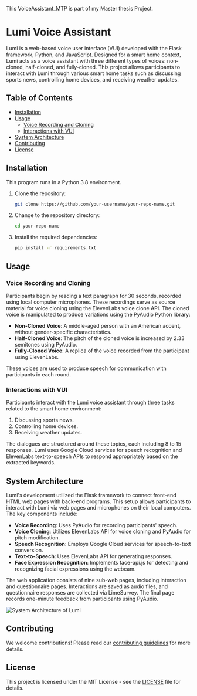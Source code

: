 This VoiceAssistant_MTP is part of my Master thesis Project.

# Lumi Voice Assistant

Lumi is a web-based voice user interface (VUI) developed with the Flask framework, Python, and JavaScript. Designed for a smart home context, Lumi acts as a voice assistant with three different types of voices: non-cloned, half-cloned, and fully-cloned. This project allows participants to interact with Lumi through various smart home tasks such as discussing sports news, controlling home devices, and receiving weather updates.

## Table of Contents

- [Installation](#installation)
- [Usage](#usage)
  - [Voice Recording and Cloning](#voice-recording-and-cloning)
  - [Interactions with VUI](#interactions-with-vui)
- [System Architecture](#system-architecture)
- [Contributing](#contributing)
- [License](#license)

## Installation
This program runs in a Python 3.8 environment.

1. Clone the repository:
    ```sh
    git clone https://github.com/your-username/your-repo-name.git
    ```
2. Change to the repository directory:
    ```sh
    cd your-repo-name
    ```
3. Install the required dependencies:
    ```sh
    pip install -r requirements.txt
    ```

## Usage

### Voice Recording and Cloning

Participants begin by reading a text paragraph for 30 seconds, recorded using local computer microphones. These recordings serve as source material for voice cloning using the ElevenLabs voice clone API. The cloned voice is manipulated to produce variations using the PyAudio Python library:

- **Non-Cloned Voice**: A middle-aged person with an American accent, without gender-specific characteristics.
- **Half-Cloned Voice**: The pitch of the cloned voice is increased by 2.33 semitones using PyAudio.
- **Fully-Cloned Voice**: A replica of the voice recorded from the participant using ElevenLabs.

These voices are used to produce speech for communication with participants in each round.

### Interactions with VUI

Participants interact with the Lumi voice assistant through three tasks related to the smart home environment:

1. Discussing sports news.
2. Controlling home devices.
3. Receiving weather updates.

The dialogues are structured around these topics, each including 8 to 15 responses. Lumi uses Google Cloud services for speech recognition and ElevenLabs text-to-speech APIs to respond appropriately based on the extracted keywords.

## System Architecture

Lumi's development utilized the Flask framework to connect front-end HTML web pages with back-end programs. This setup allows participants to interact with Lumi via web pages and microphones on their local computers. The key components include:

- **Voice Recording**: Uses PyAudio for recording participants' speech.
- **Voice Cloning**: Utilizes ElevenLabs API for voice cloning and PyAudio for pitch modification.
- **Speech Recognition**: Employs Google Cloud services for speech-to-text conversion.
- **Text-to-Speech**: Uses ElevenLabs API for generating responses.
- **Face Expression Recognition**: Implements face-api.js for detecting and recognizing facial expressions using the webcam.

The web application consists of nine sub-web pages, including interaction and questionnaire pages. Interactions are saved as audio files, and questionnaire responses are collected via LimeSurvey. The final page records one-minute feedback from participants using PyAudio.

![System Architecture of Lumi](figures/plot_MTP/lumi_structure.png)

## Contributing

We welcome contributions! Please read our [contributing guidelines](CONTRIBUTING.md) for more details.

## License

This project is licensed under the MIT License - see the [LICENSE](LICENSE) file for details.
